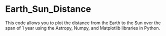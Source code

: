 # Earth_Sun_Distance
This code allows you to plot the distance from the Earth to the Sun over the span of 1 year using the 
Astropy, Numpy, and Matplotlib libraries in Python. 
